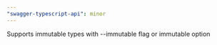 ```yaml
---
"swagger-typescript-api": minor
---
```


Supports immutable types with --immutable flag or immutable option
